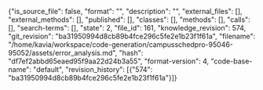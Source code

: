 {"is_source_file": false, "format": "", "description": "", "external_files": [], "external_methods": [], "published": [], "classes": [], "methods": [], "calls": [], "search-terms": [], "state": 2, "file_id": 161, "knowledge_revision": 574, "git_revision": "ba31950994d8cb89b4fce296c5fe2e1b23f1f61a", "filename": "/home/kavia/workspace/code-generation/campusschedpro-95046-95052/assets/error_analysis.md", "hash": "df7ef2abbd65eaed95f9aa22d24b3a55", "format-version": 4, "code-base-name": "default", "revision_history": [{"574": "ba31950994d8cb89b4fce296c5fe2e1b23f1f61a"}]}